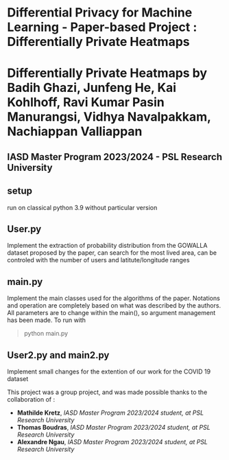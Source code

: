 # Differential Privacy for Machine Learning - Paper-based Project : Differentially Private Heatmaps
# Differentially Private Heatmaps by Badih Ghazi, Junfeng He, Kai Kohlhoff, Ravi Kumar Pasin Manurangsi, Vidhya Navalpakkam, Nachiappan Valliappan

## IASD Master Program 2023/2024 - PSL Research University

## setup
run on classical python 3.9 without particular version

## User.py
Implement the extraction of probability distribution from the GOWALLA dataset proposed by the paper, can search for the most lived area, can be controled with the number of users and latitute/longitude ranges

## main.py
Implement the main classes used for the algorithms of the paper. Notations and operation are completely based on what was described by the authors. All parameters are to change within the main(), so argument management has been made. To run with 
> python main.py

## User2.py and main2.py
Implement small changes for the extention of our work for the COVID 19 dataset

This project was a group project, and was made possible thanks to the collaboration of :

- **Mathilde Kretz**, *IASD Master Program 2023/2024 student, at PSL Research University*
- **Thomas Boudras**, *IASD Master Program 2023/2024 student, at PSL Research University*
- **Alexandre Ngau**, *IASD Master Program 2023/2024 student, at PSL Research University*